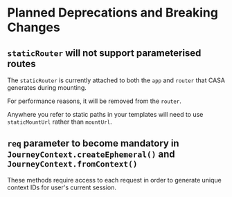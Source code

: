 # Planned Deprecations and Breaking Changes

## `staticRouter` will not support parameterised routes

The `staticRouter` is currently attached to both the `app` and `router` that CASA generates during mounting.

For performance reasons, it will be removed from the `router`.

Anywhere you refer to static paths in your templates will need to use `staticMountUrl` rather than `mountUrl`.

## `req` parameter to become mandatory in `JourneyContext.createEphemeral()` and `JourneyContext.fromContext()`

These methods require access to each request in order to generate unique context IDs for user's current session.
